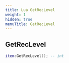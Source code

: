 ```yaml
---
title: Lua GetRecLevel
weight: 1
hidden: true
menuTitle: GetRecLevel
---
```

## GetRecLevel
```lua
item:GetRecLevel(); -- int
```
